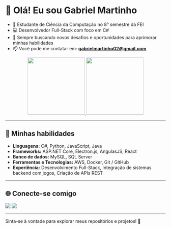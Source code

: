 # 👋 Olá! Eu sou Gabriel Martinho

- 🔭 Estudante de Ciência da Computação no 8° semestre da FEI
- 💻 Desenvolvedor Full-Stack com foco em C#
- 🌱 Sempre buscando novos desafios e oportunidades para aprimorar minhas habilidades
- 📫 Você pode me contatar em: **gabrielmartinho02@gmail.com**

<div align="center">
  <a href="https://github.com/Gaba0022">
    <img height="180em" src="https://github-readme-stats.vercel.app/api?username=gaba0022&show_icons=true&theme=radical&include_all_commits=true&count_private=true"/>
    <img height="180em" src="https://github-readme-stats.vercel.app/api/top-langs/?username=gaba0022&layout=compact&langs_count=7&theme=radical"/>
  </a>
</div>

---

## 🚀 Minhas habilidades
- **Linguagens:** C#, Python, JavaScript, Java
- **Frameworks:** ASP.NET Core, Electron.js, AngulasJS, React
- **Banco de dados:** MySQL, SQL Server
- **Ferramentas e Tecnologias:** AWS, Docker, Git / GitHub
- **Experiência:** Desenvolvimento Full-Stack, Integração de sistemas backend com jogos, Criação de APIs REST

---

## 🌐 Conecte-se comigo
<div> 
  <a href="mailto:gabriemartinh02@gmail.com"><img src="https://img.shields.io/badge/-Gmail-%23333?style=for-the-badge&logo=gmail&logoColor=white" target="_blank"></a>
  <a href="https://www.linkedin.com/in/gabriel-martinho-3364441a4/" target="_blank"><img src="https://img.shields.io/badge/-LinkedIn-%230077B5?style=for-the-badge&logo=linkedin&logoColor=white" target="_blank"></a>  
</div>

---

Sinta-se à vontade para explorar meus repositórios e projetos! 🚀
